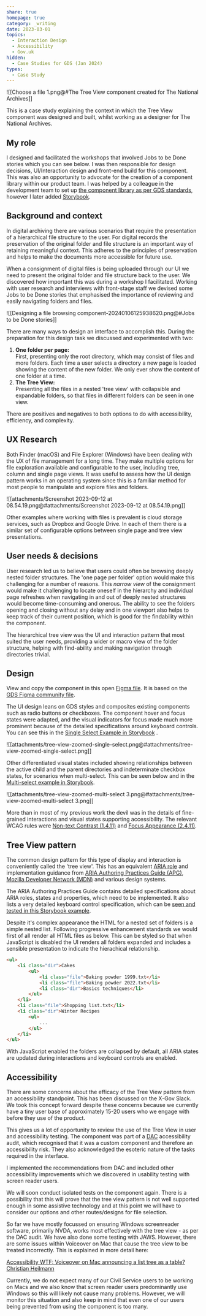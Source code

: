 ```yaml
---
share: true
homepage: true
category: _writing
date: 2023-03-01
topics:
  - Interaction Design
  - Accessibility
  - Gov.uk
hidden:
  - Case Studies for GDS (Jan 2024)
types:
  - Case Study
---
```



![[Choose a file 1.png@#The Tree View component created for The National Archives]]

This is a case study explaining the context in which the Tree View component was designed and built, whilst working as a designer for The National Archives. 

## My role
I designed and facilitated the workshops that involved Jobs to be Done stories which you can see below. I was then responsible for design decisions, UI/Interaction design and front-end build for this component. This was also an opportunity to advocate for the creation of a component library within our product team. I was helped by a colleague in the development team to set up [the component library as per GDS standards](https://github.com/nationalarchives/tdr-components), however I later added [Storybook](https://nationalarchives.github.io/tdr-components/?path=/story/tdr-docs--page). 

## Background and context

In digital archiving there are various scenarios that require the presentation of a hierarchical file structure to the user. For digital records the preservation of the original folder and file structure is an important way of retaining meaningful context. This adheres to the principles of preservation and helps to make the documents more accessible for future use. 

When a consignment of digital files is being uploaded through our UI we need to present the original folder and file structure back to the user. We discovered how important this was during a workshop I facilitated. Working with user research and interviews with front-stage staff we devised some Jobs to be Done stories that emphasised the importance of reviewing and easily navigating folders and files. 

![[Designing a file browsing component-20240106125938620.png@#Jobs to be Done stories]]


There are many ways to design an interface to accomplish this. During the preparation for this design task we discussed and experimented with two:  
1. **One folder per page:**<br>First, presenting only the root directory, which may consist of files and more folders. Each time a user selects a directory a new page is loaded showing the content of the new folder. We only ever show the content of one folder at a time. 
2. **The Tree View:**<br>Presenting all the files in a nested 'tree view' with collapsible and expandable folders, so that files in different folders can be seen in one view.

There are positives and negatives to both options to do with accessibility, efficiency, and complexity.  

## UX Research
Both Finder (macOS) and File Explorer (Windows) have been dealing with the UX of file management for a long time. They make multiple options for file exploration available and configurable to the user, including tree, column and single page views. It was useful to assess how the UI design pattern works in an operating system since this is a familiar method for most people to manipulate and explore files and folders. 

![[attachments/Screenshot 2023-09-12 at 08.54.19.png@#attachments/Screenshot 2023-09-12 at 08.54.19.png]]

Other examples where working with files is prevalent is cloud storage services, such as Dropbox and Google Drive. In each of them there is a similar set of configurable options between single page and tree view presentations. 

## User needs & decisions
User research led us to believe that users could often be browsing deeply nested folder structures. The 'one page per folder' option would make this challenging for a number of reasons. This *narrow view* of the consignment would make it challenging to locate oneself in the hierarchy and individual page refreshes when navigating in and out of deeply nested structures would become time-consuming and onerous. The ability to see the folders opening and closing without any delay and in one viewport also helps to keep track of their current position, which is good for the findability within the component. 

The hierarchical tree view was the UI and interaction pattern that most suited the user needs, providing a wider or macro view of the folder structure, helping with find-ability and making navigation through directories trivial.

## Design

View and copy the component in this open [Figma file](https://www.figma.com/file/Q1I8wOlOkKe5biTkXIzgIc/GDS-Tree-View?type=design&node-id=21012%3A12289&mode=design&t=mFYZ8jiYRr3z62yE-1). It is based on the [GDS Figma community file](https://www.figma.com/community/file/946837271092540314/GOV.UK-Design-System). 

<!-- 
> [!NOTE] Tidy up and publish as Figma component
> Currently the Figma file could be organised better so will return to this and make the Tree View a proper component.  
-->

The UI design leans on GDS styles and composites existing components such as radio buttons or checkboxes. The component hover and focus states were adapted, and the visual indicators for focus made much more prominent because of the detailed specifications around keyboard controls. You can see this in the [Single Select Example in Storybook](https://nationalarchives.github.io/tdr-components/?path=/story/tdr-tree-view--expand-select-and-display-selected) .

![[attachments/tree-view-zoomed-single-select.png@#attachments/tree-view-zoomed-single-select.png]]

Other differentiated visual states included showing relationships between the active child and the parent directories and indeterminate checkbox states, for scenarios when multi-select. This can be seen below and in the [Multi-select example in Storybook](https://nationalarchives.github.io/tdr-components/?path=/story/tdr-tree-view--multiple-select-child-sets-parent-to-indeterminate).

![[attachments/tree-view-zoomed-multi-select 3.png@#attachments/tree-view-zoomed-multi-select 3.png]]

More than in most of my previous work the devil was in the details of fine-grained interactions and visual states supporting accessibility. The relevant WCAG rules were [Non-text Contrast (1.4.11)](https://www.w3.org/WAI/WCAG22/Understanding/non-text-contrast.html) and [Focus Appearance (2.4.11)](https://www.w3.org/WAI/WCAG22/Understanding/focus-appearance.html).

## Tree View pattern
The common design pattern for this type of display and interaction is conveniently called the 'tree view'. This has an equivalent [ARIA role](https://www.w3.org/TR/2017/REC-wai-aria-1.1-20171214/#tree) and implementation guidance from [ARIA Authoring Practices Guide (APG)](https://www.w3.org/WAI/ARIA/apg/patterns/treeview/), [Mozilla Developer Network (MDN)](https://developer.mozilla.org/en-US/docs/Web/Accessibility/ARIA/Roles/tree_role) and various design systems.

<!-- See more 
[[UX Pattern - Tree view@#UX research on the Tree View]].
-->

The ARIA Authoring Practices Guide contains detailed specifications about ARIA roles, states and properties, which need to be implemented. It also lists a very detailed keyboard control specification, which can be [seen and tested in this Storybook example](https://nationalarchives.github.io/tdr-components/?path=/story/tdr-tree-view--keyboard-navigate-move-up-with-left-arrow).

Despite it's complex appearance the HTML for a nested set of folders is a simple nested list. Following progressive enhancement standards we would first of all render all HTML files as below. This can be styled so that when JavaScript is disabled the UI renders all folders expanded and includes a sensible presentation to indicate the hierachical relationship. 

```html
<ul>
	<li class="dir">Cakes
		<ul>
			<li class="file">Baking powder 1999.txt</li>
			<li class="file">Baking powder 2022.txt</li>
			<li class="dir">Basics techniques</li>
		</ul>
	</li>
	<li class="file">Shopping list.txt</li>
	<li class="dir">Winter Recipes
		<ul>
			...
		</ul>
	</li>
</ul>
```

With JavaScript enabled the folders are collapsed by default, all ARIA states are updated during interactions and keyboard controls are enabled.

## Accessibility 

There are some concerns about the efficacy of the Tree View pattern from an accessibility standpoint. This has been discussed on the X-Gov Slack. We took this concept forward despite these concerns because we currently have a tiny user base of approximately 15-20 users who we engage with before they use of the product. 

This gives us a lot of opportunity to review the use of the Tree View in user and accessibility testing. The component was part of a [DAC](https://digitalaccessibilitycentre.org/) accessibility audit, which recognised that it was a custom component and therefore an accessibility risk. They also acknowledged the esoteric nature of the tasks required in the interface. 

I implemented the recommendations from DAC and included other accessibility improvements which we discovered in usability testing with screen reader users. 

We will soon conduct isolated tests on the component again. There is a possibility that this will prove that the tree view pattern is not well supported enough in some assistive technology and at this point we will have to consider our options and other routes/designs for file selection.

So far we have mostly focussed on ensuring Windows screenreader software, primarily NVDA, works most effectively with the tree view - as per the DAC audit. We have also done some testing with JAWS. However, there are some issues within Voiceover on Mac that cause the tree view to be treated incorrectly. This is explained in more detail here:

[Accessibility WTF: Voiceover on Mac announcing a list tree as a table? Christian Heilmann](https://christianheilmann.com/2021/07/28/accessibility-wtf-voiceover-on-mac-announcing-a-list-tree-as-a-table/)

Currently, we do not expect many of our Civil Service users to be working on Macs and we also know that screen reader users predominantly use Windows so this will likely not cause many problems. However, we will monitor this situation and also keep in mind that even one of our users being prevented from using the component is too many.